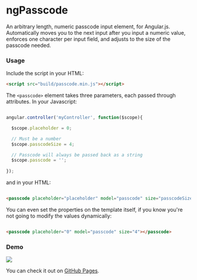 # ngPasscode
An arbitrary length, numeric passcode input element, for Angular.js. Automatically moves you to the next input after you input a numeric value, enforces one character per input field, and adjusts to the size of the passcode needed.

### Usage

Include the script in your HTML: 

```html
<script src="build/passcode.min.js"></script>
```


The `<passcode>` element takes three parameters, each passed through attributes. In your Javascript:

```javascript

angular.controller('myController', function($scope){

  $scope.placeholder = 0;

  // Must be a number
  $scope.passcodeSize = 4;

  // Passcode will always be passed back as a string
  $scope.passcode = '';
  
});
```

and in your HTML: 


```html

<passcode placeholder="placeholder" model="passcode" size="passcodeSize"></passcode>
```

You can even set the properties on the template itself, if you know you're not going to modify the values dynamically:


```html

<passcode placeholder="0" model="passcode" size="4"></passcode>
```

### Demo

![](http://i.imgur.com/tBnthdh.png)

You can check it out on [GitHub Pages](http://ryngonzalez.github.io/ngPasscode).
